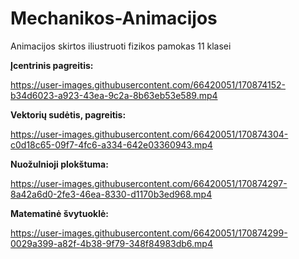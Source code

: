 # Mechanikos-Animacijos
Animacijos skirtos iliustruoti fizikos pamokas 11 klasei

<b>Įcentrinis pagreitis:</b>

https://user-images.githubusercontent.com/66420051/170874152-b34d6023-a923-43ea-9c2a-8b63eb53e589.mp4

<b>Vektorių sudėtis, pagreitis:</b>

https://user-images.githubusercontent.com/66420051/170874304-c0d18c65-09f7-4fc6-a334-642e03360943.mp4

<b>Nuožulnioji plokštuma:</b>

https://user-images.githubusercontent.com/66420051/170874297-8a42a6d0-2fe3-46ea-8330-d1170b3ed968.mp4

<b>Matematinė švytuoklė:</b>

https://user-images.githubusercontent.com/66420051/170874299-0029a399-a82f-4b38-9f79-348f84983db6.mp4

